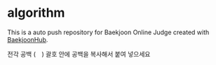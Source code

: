# algorithm
This is a auto push repository for Baekjoon Online Judge created with [BaekjoonHub](https://github.com/BaekjoonHub/BaekjoonHub).

전각 공백 (　) 괄호 안에 공백을 복사해서 붙여 넣으세요
